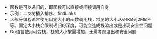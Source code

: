 - 函数是可以递归的，即函数可以直接或间接调用自身
- 示例：二叉树插入排序、findLinks
- 大部分编程语言使用固定大小的函数调用栈，常见的大小从64KB到2MB不等。固定大小栈会限制递归的深度，可能会造成栈溢出或是出现安全性问题
- Go语言使用可变栈，栈的大小按需增加，无需考虑溢出和安全问题